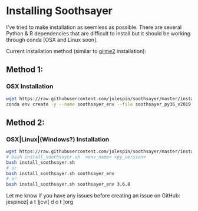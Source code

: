 # Installing Soothsayer
I've tried to make installation as seemless as possible.  There are several Python & R dependencies that are difficult to install but it should be working through conda [OSX and Linux soon].

Current installation method (similar to [qiime2](https://docs.qiime2.org/2019.4/install/native/) installation):

## Method 1:
### OSX Installation
```bash
wget https://raw.githubusercontent.com/jolespin/soothsayer/master/install/soothsayer_py36_v2019.06.yml
conda env create -y --name soothsayer_env --file soothsayer_py36_v2019.06.yml
```

## Method 2:
### OSX|Linux|(Windows?) Installation
```bash
wget https://raw.githubusercontent.com/jolespin/soothsayer/master/install/install_soothsayer.sh
# bash install_soothsayer.sh  <env_name> <py_version>
bash install_soothsayer.sh 
# or
bash install_soothsayer.sh soothsayer_env
# or
bash install_soothsayer.sh soothsayer_env 3.6.8
```

Let me know if you have any issues before creating an issue on GitHub:
jespinoz[ a t ]jcvi[ d o t ]org
